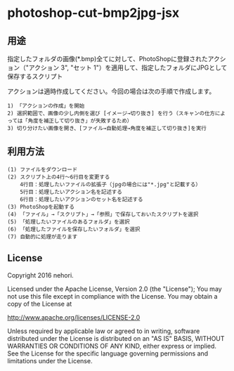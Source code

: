 photoshop-cut-bmp2jpg-jsx
==============

## 用途 ##

指定したフォルダの画像(*.bmp)全てに対して、PhotoShopに登録されたアクション（"アクション 3", "セット 1"）を適用して、指定したフォルダにJPGとして保存するスクリプト

アクションは適時作成してください。今回の場合は次の手順で作成します。

    1) 「アクションの作成」を開始
    2) 選択範囲で、画像の少し内側を選び [イメージ→切り抜き] を行う（スキャンの仕方によっては「角度を補正して切り抜き」が失敗するため）
    3) 切り分けたい画像を開き、[ファイル→自動処理→角度を補正して切り抜き]を実行

## 利用方法 ## 

    (1) ファイルをダウンロード
    (2) スクリプト上の4行～6行目を変更する
        4行目：処理したいファイルの拡張子（jpgの場合には"*.jpg"と記載する）
        5行目：処理したいアクション名を記述する
        6行目：処理したいアクションのセット名を記述する
    (3) PhotoShopを起動する
    (4) 「ファイル」→「スクリプト」→「参照」で保存しておいたスクリプトを選択
    (5) 「処理したいファイルのあるフォルダ」を選択
    (6) 「処理したファイルを保存したいフォルダ」を選択
    (7) 自動的に処理が走ります

## License
Copyright 2016 nehori.

Licensed under the Apache License, Version 2.0 (the "License");
You may not use this file except in compliance with the License.
You may obtain a copy of the License at

   http://www.apache.org/licenses/LICENSE-2.0

Unless required by applicable law or agreed to in writing, software
distributed under the License is distributed on an "AS IS" BASIS,
WITHOUT WARRANTIES OR CONDITIONS OF ANY KIND, either express or implied.
See the License for the specific language governing permissions and
limitations under the License.
